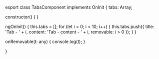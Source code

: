 export class TabsComponent implements OnInit {
  tabs: Array<any>;

  constructor() { }

  ngOnInit() {
    this.tabs = [];
    for (let i = 0; i < 10; i++) {
      this.tabs.push({
        title: 'Tab - ' + i,
        content: 'Tab - content - ' + i,
        removable: i > 0
      });
    }
  }

  onRemovable(t: any) {
    console.log(t);
  }

}

